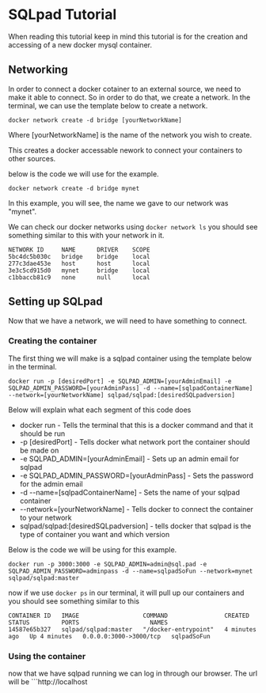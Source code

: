 # SQLpad Tutorial
When reading this tutorial keep in mind this tutorial is for the creation and accessing of a new docker mysql container.

## Networking
In order to connect a docker cotainer to an external source, we need to make it able to connect. So in order to do that, we create a network. 
In the terminal, we can use the template below to create a network.

```
docker network create -d bridge [yourNetworkName]
```

Where [yourNetworkName] is the name of the network you wish to create.

This creates a docker accessable nework to connect your containers to other sources.

below is the code we will use for the example.

```
docker network create -d bridge mynet
```

In this example, you will see, the name we gave to our network was "mynet".

We can check our docker networks using ```docker network ls``` you should see something similar to this with your network in it.

```
NETWORK ID     NAME      DRIVER    SCOPE
5bc4dc5b030c   bridge    bridge    local
277c3dae453e   host      host      local
3e3c5cd915d0   mynet     bridge    local
c1bbaccb81c9   none      null      local
```



## Setting up SQLpad
Now that we have a network, we will need to have something to connect. 

### Creating the container
The first thing we will make is a sqlpad container using the template below in the terminal.

```
docker run -p [desiredPort] -e SQLPAD_ADMIN=[yourAdminEmail] -e SQLPAD_ADMIN_PASSWORD=[yourAdminPass] -d --name=[sqlpadContainerName] --network=[yourNetworkName] sqlpad/sqlpad:[desiredSQLpadversion]
```
Below will explain what each segment of this code does

- docker run - Tells the terminal that this is a docker command and that it should be run
- -p [desiredPort] - Tells docker what network port the container should be made on
- -e SQLPAD_ADMIN=[yourAdminEmail] - Sets up an admin email for sqlpad 
- -e SQLPAD_ADMIN_PASSWORD=[yourAdminPass] - Sets the password for the admin email
- -d --name=[sqlpadContainerName]  - Sets the name of your sqlpad container
- --network=[yourNetworkName] - Tells docker to connect the container to your network
- sqlpad/sqlpad:[desiredSQLpadversion] - tells docker that sqlpad is the type of container you want and which version

Below is the code we will be using for this example.

```
docker run -p 3000:3000 -e SQLPAD_ADMIN=admin@sql.pad -e SQLPAD_ADMIN_PASSWORD=adminpass -d --name=sqlpadSoFun --network=mynet sqlpad/sqlpad:master
```

now if we use ```docker ps``` in our terminal, it will pull up our containers and you should see something similar to this

```
CONTAINER ID   IMAGE                  COMMAND                CREATED         STATUS         PORTS                    NAMES
14587e65b327   sqlpad/sqlpad:master   "/docker-entrypoint"   4 minutes ago   Up 4 minutes   0.0.0.0:3000->3000/tcp   sqlpadSoFun
```

### Using the container
now that we have sqlpad running we can log in through our browser. 
The url will be ```http://localhost
